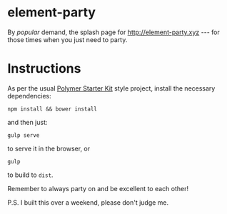 # element-party

By _popular_ demand, the splash page for http://element-party.xyz --- for those times when you just need to party.

# Instructions

As per the usual [Polymer Starter Kit](https://developers.google.com/web/tools/polymer-starter-kit/index?hl=en) style project, install the necessary dependencies:

```
npm install && bower install
```

and then just:

```
gulp serve
```

to serve it in the browser, or

```
gulp
```

to build to `dist`.

Remember to always party on and be excellent to each other!

P.S. I built this over a weekend, please don't judge me.
